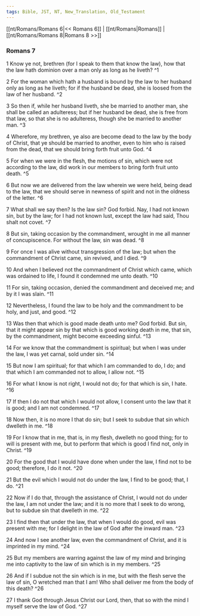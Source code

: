 ```yaml
---
tags: Bible, JST, NT, New_Translation, Old_Testament
---
```


[[nt/Romans/Romans 6|<< Romans 6]] | [[nt/Romans|Romans]] | [[nt/Romans/Romans 8|Romans 8 >>]]

### Romans 7

1 Know ye not, brethren (for I speak to them that know the law), how that the law hath dominion over a man only as long as he liveth?  ^1

2 For the woman which hath a husband is bound by the law to her husband only as long as he liveth; for if the husband be dead, she is loosed from the law of her husband.  ^2

3 So then if, while her husband liveth, she be married to another man, she shall be called an adulteress; but if her husband be dead, she is free from that law, so that she is no adulteress, though she be married to another man.  ^3

4 Wherefore, my brethren, ye also are become dead to the law by the body of Christ, that ye should be married to another, even to him who is raised from the dead, that we should bring forth fruit unto God.  ^4

5 For when we were in the flesh, the motions of sin, which were not according to the law, did work in our members to bring forth fruit unto death.  ^5

6 But now we are delivered from the law wherein we were held, being dead to the law, that we should serve in newness of spirit and not in the oldness of the letter.  ^6

7 What shall we say then? Is the law sin? God forbid. Nay, I had not known sin, but by the law; for I had not known lust, except the law had said, Thou shalt not covet.  ^7

8 But sin, taking occasion by the commandment, wrought in me all manner of concupiscence. For without the law, sin was dead.  ^8

9 For once I was alive without transgression of the law; but when the commandment of Christ came, sin revived, and I died.  ^9

10 And when I believed not the commandment of Christ which came, which was ordained to life, I found it condemned me unto death.  ^10

11 For sin, taking occasion, denied the commandment and deceived me; and by it I was slain.  ^11

12 Nevertheless, I found the law to be holy and the commandment to be holy, and just, and good.  ^12

13 Was then that which is good made death unto me? God forbid. But sin, that it might appear sin by that which is good working death in me, that sin, by the commandment, might become exceeding sinful.  ^13

14 For we know that the commandment is spiritual; but when I was under the law, I was yet carnal, sold under sin.  ^14

15 But now I am spiritual; for that which I am commanded to do, I do; and that which I am commanded not to allow, I allow not.  ^15

16 For what I know is not right, I would not do; for that which is sin, I hate.  ^16

17 If then I do not that which I would not allow, I consent unto the law that it is good; and I am not condemned.  ^17

18 Now then, it is no more I that do sin; but I seek to subdue that sin which dwelleth in me.  ^18

19 For I know that in me, that is, in my flesh, dwelleth no good thing; for to will is present with me, but to perform that which is good I find not, only in Christ.  ^19

20 For the good that I would have done when under the law, I find not to be good; therefore, I do it not.  ^20

21 But the evil which I would not do under the law, I find to be good; that, I do.  ^21

22 Now if I do that, through the assistance of Christ, I would not do under the law, I am not under the law; and it is no more that I seek to do wrong, but to subdue sin that dwelleth in me.  ^22

23 I find then that under the law, that when I would do good, evil was present with me; for I delight in the law of God after the inward man.  ^23

24 And now I see another law, even the commandment of Christ, and it is imprinted in my mind.  ^24

25 But my members are warring against the law of my mind and bringing me into captivity to the law of sin which is in my members.  ^25

26 And if I subdue not the sin which is in me, but with the flesh serve the law of sin, O wretched man that I am! Who shall deliver me from the body of this death?  ^26

27 I thank God through Jesus Christ our Lord, then, that so with the mind I myself serve the law of God.  ^27

 
